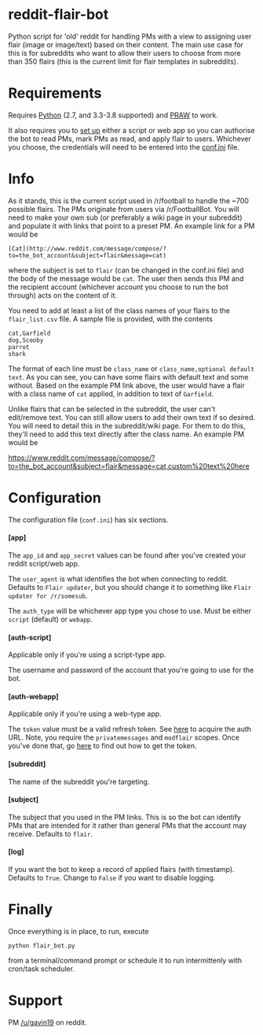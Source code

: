 # reddit-flair-bot

Python script for 'old' reddit for handling PMs with a view to assigning user flair (image or image/text) based on their content. The main use case for this is for subreddits who want to allow their users to choose from more than 350 flairs (this is the current limit for flair templates in subreddits).

# Requirements

Requires [Python](https://www.python.org/downloads/) (2.7, and 3.3-3.8 supported) and [PRAW](https://github.com/praw-dev/praw) to work.

It also requires you to [set up](https://github.com/reddit/reddit/wiki/OAuth2) either a script or web app so you can authorise the bot to read PMs, mark PMs as read, and apply flair to users. Whichever you choose, the credentials will need to be entered into the [conf.ini](https://github.com/gavin19/reddit-flair-bot/blob/master/conf.ini) file.

# Info

As it stands, this is the current script used in /r/football to handle the ~700 possible flairs. The PMs originate from users via /r/FootballBot. You will need to make your own sub (or preferably a wiki page in your subreddit) and populate it with links that point to a preset PM. An example link for a PM would be

    [Cat](http://www.reddit.com/message/compose/?to=the_bot_account&subject=flair&message=cat)

where the subject is set to `flair` (can be changed in the conf.ini file) and the body of the message would be `cat`. The user then sends this PM and the recipient account (whichever account you choose to run the bot through) acts on the content of it.

You need to add at least a list of the class names of your flairs to the `flair_list.csv` file. A sample file is provided, with the contents

    cat,Garfield
    dog,Scooby
    parrot
    shark

The format of each line must be `class_name` or `class_name,optional default text`. As you can see, you can have some flairs with default text and some without. Based on the example PM link above, the user would have a flair with a class name of `cat` applied, in addition to text of `Garfield`.

Unlike flairs that can be selected in the subreddit, the user can't edit/remove text. You can still allow users to add their own text if so desired. You will need to detail this in the subreddit/wiki page. For them to do this, they'll need to add this text directly after the class name. An example PM would be

https://www.reddit.com/message/compose/?to=the_bot_account&subject=flair&message=cat,custom%20text%20here

# Configuration

The configuration file (`conf.ini`) has six sections.

#### [app]

The `app_id` and `app_secret` values can be found after you've created your reddit script/web app.

The `user_agent` is what identifies the bot when connecting to reddit. Defaults to `Flair updater`, but you should change it to something like `Flair updater for /r/somesub`.

The `auth_type` will be whichever app type you chose to use. Must be either `script` (default) or `webapp`.

#### [auth-script]

Applicable only if you're using a script-type app.

The username and password of the account that you're going to use for the bot.

#### [auth-webapp]

Applicable only if you're using a web-type app.

The `token` value must be a valid refresh token. See [here](https://praw.readthedocs.io/en/latest/getting_started/authentication.html#web-application) to acquire the auth URL. Note, you require the `privatemessages` and `modflair` scopes. Once you've done that, go [here](https://praw.readthedocs.io/en/latest/getting_started/authentication.html#using-refresh-token) to find out how to get the token.

#### [subreddit]

The name of the subreddit you're targeting.

#### [subject]

The subject that you used in the PM links. This is so the bot can identify PMs that are intended for it rather than general PMs that the account may receive. Defaults to `flair`.

#### [log]

If you want the bot to keep a record of applied flairs (with timestamp). Defaults to `True`. Change to `False` if you want to disable logging.

# Finally

Once everything is in place, to run, execute

    python flair_bot.py

from a terminal/command prompt or schedule it to run intermittenly with cron/task scheduler.

# Support

PM [/u/gavin19](https://www.reddit.com/message/compose/?to=gavin19&subject=flair%20bot) on reddit.

